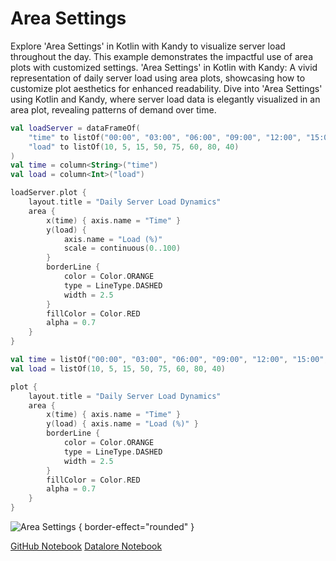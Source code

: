# Area Settings

<web-summary>
Explore 'Area Settings' in Kotlin with Kandy to visualize server load throughout the day.
This example demonstrates the impactful use of area plots with customized settings.
</web-summary>

<card-summary>
'Area Settings' in Kotlin with Kandy: A vivid representation of daily server load using area plots,
showcasing how to customize plot aesthetics for enhanced readability.
</card-summary>

<link-summary>
Dive into 'Area Settings' using Kotlin and Kandy, where server load data is elegantly visualized in an area plot, revealing patterns of demand over time.
</link-summary>


<!---IMPORT org.jetbrains.kotlinx.kandy.letsplot.samples.Area-->

<!---FUN area_settings-->
<tabs>
<tab title="Dataframe">

```kotlin
val loadServer = dataFrameOf(
    "time" to listOf("00:00", "03:00", "06:00", "09:00", "12:00", "15:00", "18:00", "21:00"),
    "load" to listOf(10, 5, 15, 50, 75, 60, 80, 40)
)
val time = column<String>("time")
val load = column<Int>("load")

loadServer.plot {
    layout.title = "Daily Server Load Dynamics"
    area {
        x(time) { axis.name = "Time" }
        y(load) {
            axis.name = "Load (%)"
            scale = continuous(0..100)
        }
        borderLine {
            color = Color.ORANGE
            type = LineType.DASHED
            width = 2.5
        }
        fillColor = Color.RED
        alpha = 0.7
    }
}
```

</tab>
<tab title="Collections">

```kotlin
val time = listOf("00:00", "03:00", "06:00", "09:00", "12:00", "15:00", "18:00", "21:00")
val load = listOf(10, 5, 15, 50, 75, 60, 80, 40)

plot {
    layout.title = "Daily Server Load Dynamics"
    area {
        x(time) { axis.name = "Time" }
        y(load) { axis.name = "Load (%)" }
        borderLine {
            color = Color.ORANGE
            type = LineType.DASHED
            width = 2.5
        }
        fillColor = Color.RED
        alpha = 0.7
    }
}
```

</tab></tabs>
<!---END-->

![Area Settings](area_settings.svg) { border-effect="rounded" }

<seealso style="cards">
       <category ref="example-ktnb">
           <a href="https://github.com/Kotlin/kandy/blob/main/examples/notebooks/lets-plot/samples/area/area_settings.ipynb" summary="View the notebook on our GitHub repository">GitHub Notebook</a>
           <a href="https://datalore.jetbrains.com/report/static/KQKedA4jDrKu63O53gEN0z/MpM9dVMcLvIlpqR8qjTXzn" summary="Experiment with this example on Datalore">Datalore Notebook</a>
       </category>
</seealso>
